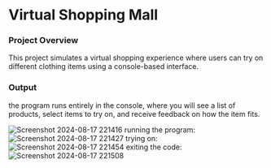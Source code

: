 <h1><strong>Virtual Shopping Mall</strong></h1>

<h3><strong>Project Overview</strong></h3>
<p>This project simulates a virtual shopping experience where users can try on different clothing items using a console-based interface.</p>

<h3><strong>Output</strong></h3>
<p>the program runs entirely in the console, where you will see a list of products, select items to try on, and receive feedback on how the item fits.</p>

![Screenshot 2024-08-17 221416](https://github.com/user-attachments/assets/da964bdb-d4c2-4f2b-9128-dc2160e200bf)
running the program:
![Screenshot 2024-08-17 221427](https://github.com/user-attachments/assets/2182aa6d-11f2-40b7-bc35-734d46bc8d87)
trying on:
![Screenshot 2024-08-17 221454](https://github.com/user-attachments/assets/42f3c8c5-4ab7-473b-9df2-685e0cd02484)
exiting the code:
![Screenshot 2024-08-17 221508](https://github.com/user-attachments/assets/eb0f718c-1138-4b1c-9770-1af6fafd7e08)
